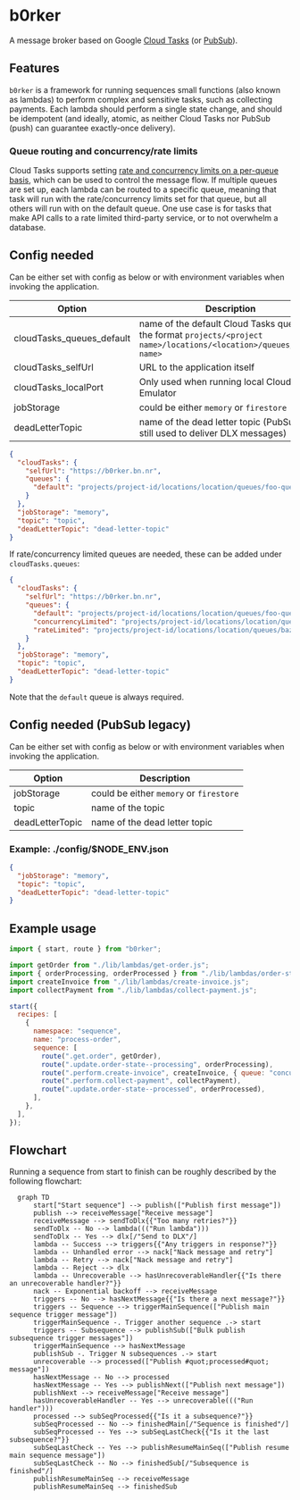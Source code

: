 # b0rker

A message broker based on Google [Cloud Tasks](https://cloud.google.com/tasks/docs) (or [PubSub](https://cloud.google.com/pubsub/docs)).

## Features

`b0rker` is a framework for running sequences small functions (also known as lambdas) to perform complex and sensitive tasks, such as collecting payments.
Each lambda should perform a single state change, and should be idempotent (and ideally, atomic, as neither Cloud Tasks nor PubSub (push) can guarantee exactly-once delivery).

### Queue routing and concurrency/rate limits

Cloud Tasks supports setting [rate and concurrency limits on a per-queue basis](https://cloud.google.com/tasks/docs/configuring-queues#rate), which can be used to control the message flow.
If multiple queues are set up, each lambda can be routed to a specific queue, meaning that task will run with the rate/concurrency limits set for that queue, but all others will run with on the default queue.
One use case is for tasks that make API calls to a rate limited third-party service, or to not overwhelm a database.

## Config needed

Can be either set with config as below or with environment variables when invoking the application.

| Option                    | Description                                                                                                             |
| ------------------------- | ----------------------------------------------------------------------------------------------------------------------- |
| cloudTasks_queues_default | name of the default Cloud Tasks queue, in the format `projects/<project name>/locations/<location>/queues/<queue name>` |
| cloudTasks_selfUrl        | URL to the application itself                                                                                           |
| cloudTasks_localPort      | Only used when running local Cloud Tasks Emulator                                                                       |
| jobStorage                | could be either `memory` or `firestore`                                                                                 |
| deadLetterTopic           | name of the dead letter topic (PubSub is still used to deliver DLX messages)                                            |

```json
{
  "cloudTasks": {
    "selfUrl": "https://b0rker.bn.nr",
    "queues": {
      "default": "projects/project-id/locations/location/queues/foo-queue"
    }
  },
  "jobStorage": "memory",
  "topic": "topic",
  "deadLetterTopic": "dead-letter-topic"
}
```

If rate/concurrency limited queues are needed, these can be added under `cloudTasks.queues`:

```json
{
  "cloudTasks": {
    "selfUrl": "https://b0rker.bn.nr",
    "queues": {
      "default": "projects/project-id/locations/location/queues/foo-queue",
      "concurrencyLimited": "projects/project-id/locations/location/queues/bar-queue",
      "rateLimited": "projects/project-id/locations/location/queues/baz-queue"
    }
  },
  "jobStorage": "memory",
  "topic": "topic",
  "deadLetterTopic": "dead-letter-topic"
}
```

Note that the `default` queue is always required.

## Config needed (PubSub legacy)

Can be either set with config as below or with environment variables when invoking the application.

| Option          | Description                             |
| --------------- | --------------------------------------- |
| jobStorage      | could be either `memory` or `firestore` |
| topic           | name of the topic                       |
| deadLetterTopic | name of the dead letter topic           |

### Example: ./config/$NODE_ENV.json

```json
{
  "jobStorage": "memory",
  "topic": "topic",
  "deadLetterTopic": "dead-letter-topic"
}
```

## Example usage

```js
import { start, route } from "b0rker";

import getOrder from "./lib/lambdas/get-order.js";
import { orderProcessing, orderProcessed } from "./lib/lambdas/order-state.js";
import createInvoice from "./lib/lambdas/create-invoice.js";
import collectPayment from "./lib/lambdas/collect-payment.js";

start({
  recipes: [
    {
      namespace: "sequence",
      name: "process-order",
      sequence: [
        route(".get.order", getOrder),
        route(".update.order-state--processing", orderProcessing),
        route(".perform.create-invoice", createInvoice, { queue: "concurrencyLimited" }),
        route(".perform.collect-payment", collectPayment),
        route(".update.order-state--processed", orderProcessed),
      ],
    },
  ],
});
```

## Flowchart

Running a sequence from start to finish can be roughly described by the following flowchart:

```mermaid
  graph TD
      start["Start sequence"] --> publish(["Publish first message"])
      publish --> receiveMessage["Receive message"]
      receiveMessage --> sendToDlx{{"Too many retries?"}}
      sendToDlx -- No --> lambda((("Run lambda")))
      sendToDlx -- Yes --> dlx[/"Send to DLX"/]
      lambda -- Success --> triggers{{"Any triggers in response?"}}
      lambda -- Unhandled error --> nack["Nack message and retry"]
      lambda -- Retry --> nack["Nack message and retry"]
      lambda -- Reject --> dlx
      lambda -- Unrecoverable --> hasUnrecoverableHandler{{"Is there an unrecoverable handler?"}}
      nack -- Exponential backoff --> receiveMessage
      triggers -- No --> hasNextMessage{{"Is there a next message?"}}
      triggers -- Sequence --> triggerMainSequence(["Publish main sequence trigger message"])
      triggerMainSequence -. Trigger another sequence .-> start
      triggers -- Subsequence --> publishSub(["Bulk publish subsequence trigger messages"])
      triggerMainSequence --> hasNextMessage
      publishSub -. Trigger N subsequences .-> start
      unrecoverable --> processed(["Publish #quot;processed#quot; message"])
      hasNextMessage -- No --> processed
      hasNextMessage -- Yes --> publishNext(["Publish next message"])
      publishNext --> receiveMessage["Receive message"]
      hasUnrecoverableHandler -- Yes --> unrecoverable((("Run handler")))
      processed --> subSeqProcessed{{"Is it a subsequence?"}}
      subSeqProcessed -- No --> finishedMain[/"Sequence is finished"/]
      subSeqProcessed -- Yes --> subSeqLastCheck{{"Is it the last subsequence?"}}
      subSeqLastCheck -- Yes --> publishResumeMainSeq(["Publish resume main sequence message"])
      subSeqLastCheck -- No --> finishedSub[/"Subsequence is finished"/]
      publishResumeMainSeq --> receiveMessage
      publishResumeMainSeq --> finishedSub
```
